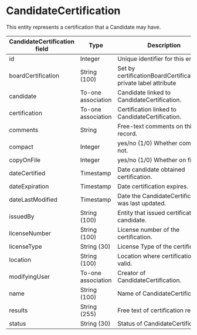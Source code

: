 # CandidateCertification

This entity represents a certification that a Candidate may have.

| **CandidateCertification field** | **Type** | **Description** | **Not null** | **Read-only** |
| --- | --- | --- | --- | --- |
| id | Integer | Unique identifier for this entity. | X | X |
| boardCertification | String (100) | Set by certificationBoardCertificationList private label attribute | | |
| candidate | To-one association | Candidate linked to CandidateCertification. | X | |
| certification | To-one association | Certification linked to CandidateCertification. | X | |
| comments | String | Free-text comments on this record. | | |
| compact | Integer | yes/no (1/0) Whether compact or not. | | |
| copyOnFile | Integer | yes/no (1/0) Whether on file. | | |
| dateCertified | Timestamp | Date candidate obtained certification. | | |
| dateExpiration | Timestamp | Date certification expires. | | |
| dateLastModified | Timestamp | Date the CandidateCertification was last updated. | X | |
| issuedBy | String (100) | Entity that issued certification to candidate. | | |
| licenseNumber | String (100) | License number of the certification. | | |
| licenseType | String (30) | License Type of the certification. | | |
| location | String (100) | Location where certification is valid. | | |
| modifyingUser | To-one association | Creator of CandidateCertification. | | |
| name | String (100) | Name of CandidateCertification. | X | |
| results | String (255) | Free text of certification results. | | |
| status | String (30) | Status of CandidateCertification. | | |

